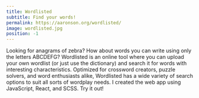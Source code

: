 ```yaml
---
title: Wordlisted
subtitle: Find your words!
permalink: https://aaronson.org/wordlisted/
image: wordlisted.jpg
position: -1
---
```


Looking for anagrams of zebra? How about words you can write using only the letters ABCDEFG? Wordlisted is an online tool where you can upload your own wordlist (or just use the dictionary) and search it for words with interesting characteristics. Optimized for crossword creators, puzzle solvers, and word enthusiasts alike, Wordlisted has a wide variety of search options to suit all sorts of wordplay needs. I created the web app using JavaScript, React, and SCSS. Try it out!